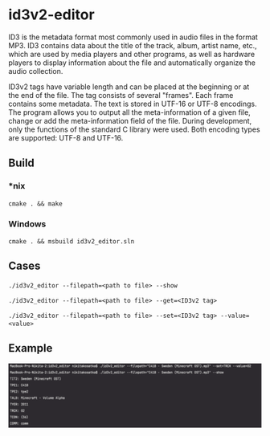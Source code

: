 # id3v2-editor

ID3 is the metadata format most commonly used in audio files in the format MP3. ID3 contains data about the title of the track, album, artist name, etc., which are used by media players and other programs, as well as hardware players to display information about the file and automatically organize the audio collection.

ID3v2 tags have variable length and can be placed at the beginning or at the end of the file. The tag consists of several "frames". Each frame contains some metadata. The text is stored in UTF-16 or UTF-8 encodings. The program allows you to output all the meta-information of a given file, change or add the meta-information field of the file. During development, only the functions of the standard C library were used. Both encoding types are supported: UTF-8 and UTF-16. 


## Build

### *nix

```
cmake . && make
```

### Windows

```
cmake . && msbuild id3v2_editor.sln
```

## Cases

```
./id3v2_editor --filepath=<path to file> --show
```

```
./id3v2_editor --filepath=<path to file> --get=<ID3v2 tag>
```

```
./id3v2_editor --filepath=<path to file> --set=<ID3v2 tag> --value=<value>
```

## Example

![Example](https://github.com/nikitakosatka/id3v2-editor/blob/main/example.png)
